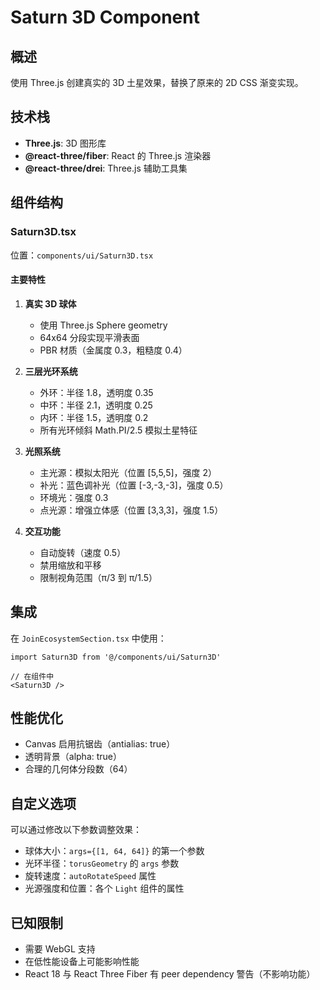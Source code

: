 # Saturn 3D Component

## 概述

使用 Three.js 创建真实的 3D 土星效果，替换了原来的 2D CSS 渐变实现。

## 技术栈

- **Three.js**: 3D 图形库
- **@react-three/fiber**: React 的 Three.js 渲染器
- **@react-three/drei**: Three.js 辅助工具集

## 组件结构

### Saturn3D.tsx

位置：`components/ui/Saturn3D.tsx`

#### 主要特性

1. **真实 3D 球体**
   - 使用 Three.js Sphere geometry
   - 64x64 分段实现平滑表面
   - PBR 材质（金属度 0.3，粗糙度 0.4）

2. **三层光环系统**
   - 外环：半径 1.8，透明度 0.35
   - 中环：半径 2.1，透明度 0.25
   - 内环：半径 1.5，透明度 0.2
   - 所有光环倾斜 Math.PI/2.5 模拟土星特征

3. **光照系统**
   - 主光源：模拟太阳光（位置 [5,5,5]，强度 2）
   - 补光：蓝色调补光（位置 [-3,-3,-3]，强度 0.5）
   - 环境光：强度 0.3
   - 点光源：增强立体感（位置 [3,3,3]，强度 1.5）

4. **交互功能**
   - 自动旋转（速度 0.5）
   - 禁用缩放和平移
   - 限制视角范围（π/3 到 π/1.5）

## 集成

在 `JoinEcosystemSection.tsx` 中使用：

```tsx
import Saturn3D from '@/components/ui/Saturn3D'

// 在组件中
<Saturn3D />
```

## 性能优化

- Canvas 启用抗锯齿（antialias: true）
- 透明背景（alpha: true）
- 合理的几何体分段数（64）

## 自定义选项

可以通过修改以下参数调整效果：

- 球体大小：`args={[1, 64, 64]}` 的第一个参数
- 光环半径：`torusGeometry` 的 `args` 参数
- 旋转速度：`autoRotateSpeed` 属性
- 光源强度和位置：各个 `Light` 组件的属性

## 已知限制

- 需要 WebGL 支持
- 在低性能设备上可能影响性能
- React 18 与 React Three Fiber 有 peer dependency 警告（不影响功能）

